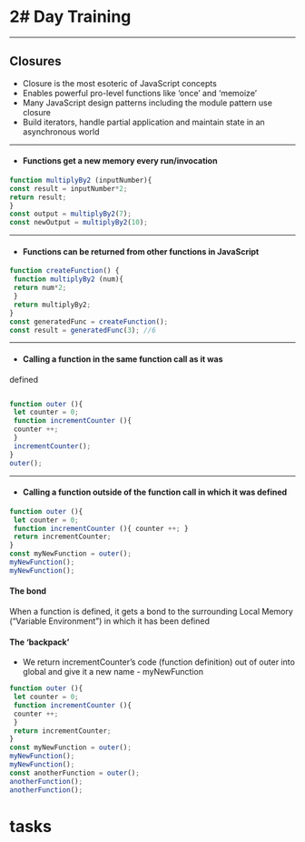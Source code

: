 # 2# Day Training

---
## Closures

- Closure is the most esoteric of JavaScript concepts
- Enables powerful pro-level functions like ‘once’ and ‘memoize’
- Many JavaScript design patterns including the module pattern use closure
- Build iterators, handle partial application and maintain state in an
asynchronous world
---

* ####  Functions get a new memory every run/invocation

```javascript
function multiplyBy2 (inputNumber){
const result = inputNumber*2;
return result;
}
const output = multiplyBy2(7);
const newOutput = multiplyBy2(10);

```
---
* #### Functions can be returned from other functions in JavaScript

```javascript
function createFunction() {
 function multiplyBy2 (num){
 return num*2;
 }
 return multiplyBy2;
}
const generatedFunc = createFunction();
const result = generatedFunc(3); //6

```
---
* #### Calling a function in the same function call as it was
defined
```javascript

function outer (){
 let counter = 0;
 function incrementCounter (){
 counter ++;
 }
 incrementCounter();
}
outer();
```
---
 * #### Calling a function outside of the function call in which it was defined

```javascript
function outer (){
 let counter = 0;
 function incrementCounter (){ counter ++; }
 return incrementCounter;
}
const myNewFunction = outer();
myNewFunction();
myNewFunction();
``````

#### The bond
When a function is defined, it gets a bond to the surrounding Local Memory
(“Variable Environment”) in which it has been defined

#### The ‘backpack’
- We return incrementCounter’s code (function definition) out of outer into
global and give it a new name - myNewFunction
```javascript
function outer (){
 let counter = 0;
 function incrementCounter (){
 counter ++;
 }
 return incrementCounter;
}
const myNewFunction = outer();
myNewFunction();
myNewFunction();
const anotherFunction = outer();
anotherFunction();
anotherFunction();

```

# tasks
